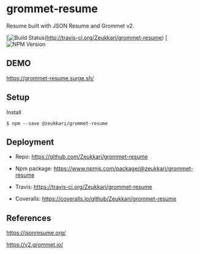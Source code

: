 # grommet-resume

Resume built with JSON Resume and Grommet v2.

[![Build Status](https://travis-ci.com/Zeukkari/grommet-resume.svg?branch=master)(http://travis-ci.org/Zeukkari/grommet-resume) [![NPM Version](https://badge.fury.io/js/%40zeukkari%2Fgrommet-resume.svg)

## DEMO

https://grommet-resume.surge.sh/

## Setup

Install

```
$ npm --save @zeukkari/grommet-resume
```

## Deployment

- Repo: https://github.com/Zeukkari/grommet-resume

- Npm package: https://www.npmjs.com/package/@zeukkari/grommet-resume

- Travis: https://travis-ci.org/Zeukkari/grommet-resume

- Coveralls: https://coveralls.io/github/Zeukkari/grommet-resume

## References

https://jsonresume.org/

https://v2.grommet.io/
